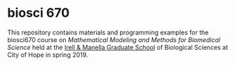 # biosci 670

This repository contains materials and programming examples for the biosci670 course on *Mathematical Modeling and Methods for Biomedical Science* held at the [Irell & Manella Graduate School](https://www.cityofhope.org/education/irell-and-manella-graduate-school-of-biological-sciences) of Biological Sciences at City of Hope in spring 2019.
